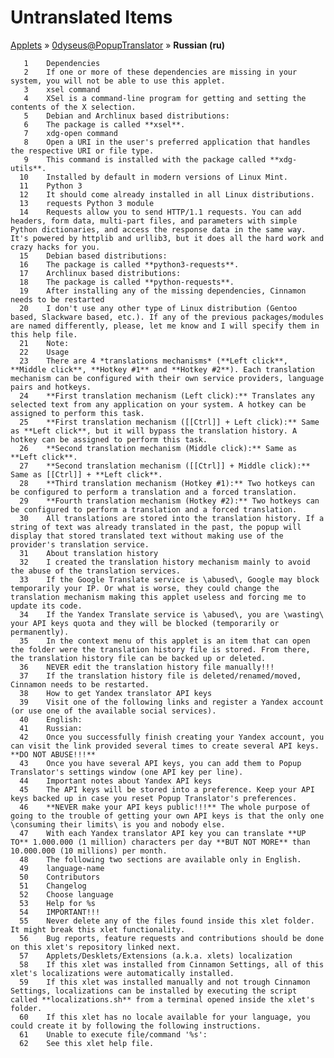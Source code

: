 # Untranslated Items
[Applets](../../../README.md) &#187; [0dyseus@PopupTranslator](../README.md) &#187; **Russian (ru)**

       1	Dependencies
       2	If one or more of these dependencies are missing in your system, you will not be able to use this applet.
       3	xsel command
       4	XSel is a command-line program for getting and setting the contents of the X selection.
       5	Debian and Archlinux based distributions:
       6	The package is called **xsel**.
       7	xdg-open command
       8	Open a URI in the user's preferred application that handles the respective URI or file type.
       9	This command is installed with the package called **xdg-utils**.
      10	Installed by default in modern versions of Linux Mint.
      11	Python 3
      12	It should come already installed in all Linux distributions.
      13	requests Python 3 module
      14	Requests allow you to send HTTP/1.1 requests. You can add headers, form data, multi-part files, and parameters with simple Python dictionaries, and access the response data in the same way. It's powered by httplib and urllib3, but it does all the hard work and crazy hacks for you.
      15	Debian based distributions:
      16	The package is called **python3-requests**.
      17	Archlinux based distributions:
      18	The package is called **python-requests**.
      19	After installing any of the missing dependencies, Cinnamon needs to be restarted
      20	I don't use any other type of Linux distribution (Gentoo based, Slackware based, etc.). If any of the previous packages/modules are named differently, please, let me know and I will specify them in this help file.
      21	Note:
      22	Usage
      23	There are 4 *translations mechanisms* (**Left click**, **Middle click**, **Hotkey #1** and **Hotkey #2**). Each translation mechanism can be configured with their own service providers, language pairs and hotkeys.
      24	**First translation mechanism (Left click):** Translates any selected text from any application on your system. A hotkey can be assigned to perform this task.
      25	**First translation mechanism ([[Ctrl]] + Left click):** Same as **Left click**, but it will bypass the translation history. A hotkey can be assigned to perform this task.
      26	**Second translation mechanism (Middle click):** Same as **Left click**.
      27	**Second translation mechanism ([[Ctrl]] + Middle click):** Same as [[Ctrl]] + **Left click**.
      28	**Third translation mechanism (Hotkey #1):** Two hotkeys can be configured to perform a translation and a forced translation.
      29	**Fourth translation mechanism (Hotkey #2):** Two hotkeys can be configured to perform a translation and a forced translation.
      30	All translations are stored into the translation history. If a string of text was already translated in the past, the popup will display that stored translated text without making use of the provider's translation service.
      31	About translation history
      32	I created the translation history mechanism mainly to avoid the abuse of the translation services.
      33	If the Google Translate service is \abused\, Google may block temporarily your IP. Or what is worse, they could change the translation mechanism making this applet useless and forcing me to update its code.
      34	If the Yandex Translate service is \abused\, you are \wasting\ your API keys quota and they will be blocked (temporarily or permanently).
      35	In the context menu of this applet is an item that can open the folder were the translation history file is stored. From there, the translation history file can be backed up or deleted.
      36	NEVER edit the translation history file manually!!!
      37	If the translation history file is deleted/renamed/moved, Cinnamon needs to be restarted.
      38	How to get Yandex translator API keys
      39	Visit one of the following links and register a Yandex account (or use one of the available social services).
      40	English:
      41	Russian:
      42	Once you successfully finish creating your Yandex account, you can visit the link provided several times to create several API keys. **DO NOT ABUSE!!!**
      43	Once you have several API keys, you can add them to Popup Translator's settings window (one API key per line).
      44	Important notes about Yandex API keys
      45	The API keys will be stored into a preference. Keep your API keys backed up in case you reset Popup Translator's preferences.
      46	**NEVER make your API keys public!!!** The whole purpose of going to the trouble of getting your own API keys is that the only one \consuming their limits\ is you and nobody else.
      47	With each Yandex translator API key you can translate **UP TO** 1.000.000 (1 million) characters per day **BUT NOT MORE** than 10.000.000 (10 millions) per month.
      48	The following two sections are available only in English.
      49	language-name
      50	Contributors
      51	Changelog
      52	Choose language
      53	Help for %s
      54	IMPORTANT!!!
      55	Never delete any of the files found inside this xlet folder. It might break this xlet functionality.
      56	Bug reports, feature requests and contributions should be done on this xlet's repository linked next.
      57	Applets/Desklets/Extensions (a.k.a. xlets) localization
      58	If this xlet was installed from Cinnamon Settings, all of this xlet's localizations were automatically installed.
      59	If this xlet was installed manually and not trough Cinnamon Settings, localizations can be installed by executing the script called **localizations.sh** from a terminal opened inside the xlet's folder.
      60	If this xlet has no locale available for your language, you could create it by following the following instructions.
      61	Unable to execute file/command '%s':
      62	See this xlet help file.
